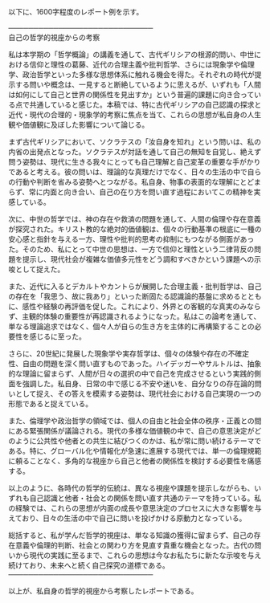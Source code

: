 以下に、1600字程度のレポート例を示す。

─────────────────────────────  
自己の哲学的視座からの考察

私は本学期の「哲学概論」の講義を通して、古代ギリシアの根源的問い、中世における信仰と理性の葛藤、近代の合理主義や批判哲学、さらには現象学や倫理学、政治哲学といった多様な思想体系に触れる機会を得た。それぞれの時代が提示する問いや概念は、一見すると断絶しているように思えるが、いずれも「人間は如何にして自己と世界の関係性を見出すか」という普遍的課題に向き合っている点で共通していると感じた。本稿では、特に古代ギリシアの自己認識の探求と近代・現代の合理的・現象学的考察に焦点を当て、これらの思想が私自身の人生観や価値観に及ぼした影響について論じる。

まず古代ギリシアにおいて、ソクラテスの「汝自身を知れ」という問いは、私の内省の出発点となった。ソクラテスが対話を通して自己の無知を自覚し、絶えず問う姿勢は、現代に生きる我々にとっても自己理解と自己変革の重要な手がかりであると考える。彼の問いは、理論的な真理だけでなく、日々の生活の中で自らの行動や判断を省みる姿勢へとつながる。私自身、物事の表面的な理解にとどまらず、常に内面と向き合い、自己の在り方を問い直す過程においてこの精神を実感している。

次に、中世の哲学では、神の存在や救済の問題を通して、人間の倫理や存在意義が探究された。キリスト教的な絶対的価値観は、個々の行動基準の根底に一種の安心感と指針を与える一方、理性や批判的思考の抑制にもつながる側面があった。そのため、私にとって中世の思想は、一方で信仰と理性という二律背反の問題を提示し、現代社会が複雑な価値多元性をどう調和すべきかという課題への示唆として捉えた。

また、近代に入るとデカルトやカントらが展開した合理主義・批判哲学は、自己の存在を「我思う、故に我あり」といった断固たる認識論的基盤に求めるとともに、感性や経験の再評価を促した。これにより、外界との客観的な真実のみならず、主観的体験の重要性が再認識されるようになった。私はこの論考を通して、単なる理論追求ではなく、個々人が自らの生き方を主体的に再構築することの必要性を感じるに至った。

さらに、20世紀に発展した現象学や実存哲学は、個々の体験や存在の不確定性、自由の問題を深く問い直すものであった。ハイデッガーやサルトルは、抽象的な理論に留まらず、人間が日々の選択の中で自己を完成させるという実践的側面を強調した。私自身、日常の中で感じる不安や迷いを、自分なりの存在論的問いとして捉え、その答えを模索する姿勢は、現代社会における自己実現の一つの形態であると捉えている。

また、倫理学や政治哲学の領域では、個人の自由と社会全体の秩序・正義との間にある緊張関係が議論される。現代の多様な価値観の中で、自己の意思決定がどのように公共性や他者との共生に結びつくのかは、私が常に問い続けるテーマである。特に、グローバル化や情報化が急速に進展する現代では、単一の倫理規範に頼ることなく、多角的な視座から自己と他者の関係性を検討する必要性を痛感する。

以上のように、各時代の哲学的伝統は、異なる視座や課題を提示しながらも、いずれも自己認識と他者・社会との関係を問い直す共通のテーマを持っている。私の経験では、これらの思想が内面の成長や意思決定のプロセスに大きな影響を与えており、日々の生活の中で自己に問いを投げかける原動力となっている。

総括すると、私が学んだ哲学的視座は、単なる知識の獲得に留まらず、自己の存在意義や倫理的判断、社会との関わり方を見直す貴重な機会となった。古代の問いから現代の実践に至るまで、これらの思想は今なお私たちに新たな示唆を与え続けており、未来へと続く自己探究の道標である。  
─────────────────────────────  

以上が、私自身の哲学的視座から考察したレポートである。